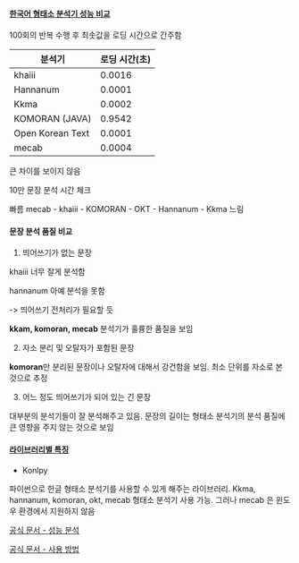 #### [한국어 형태소 분석기 성능 비교](https://iostream.tistory.com/144)

100회의 반복 수행 후 최솟값을 로딩 시간으로 간주함

| 분석기           | 로딩 시간(초) |
| ---------------- | ------------- |
| khaiii           | 0.0016        |
| Hannanum         | 0.0001        |
| Kkma             | 0.0002        |
| KOMORAN (JAVA)   | 0.9542        |
| Open Korean Text | 0.0001        |
| mecab            | 0.0004        |

큰 차이를 보이지 않음



10만 문장 분석 시간 체크

빠름 mecab - khaiii - KOMORAN - OKT - Hannanum - Kkma 느림



#### 문장 분석 품질 비교

1. 띄어쓰기가 없는 문장

khaiii 너무 잘게 분석함

hannanum 아예 분석을 못함

-> 띄어쓰기 전처리가 필요할 듯

**kkam, komoran, mecab** 분석기가 훌륭한 품질을 보임



2. 자소 분리 및 오탈자가 포함된 문장

**komoran**만 분리된 문장이나 오탈자에 대해서 강건함을 보임. 최소 단위를 자소로 본 것으로 추정



3. 어느 정도 띄어쓰기가 되어 있는 긴 문장

대부분의 분석기들이 잘 분석해주고 있음. 문장의 길이는 형태소 분석기의 분석 품질에 큰 영향을 주지 않는 것으로 보임



#### [라이브러리별 특징](https://cleancode-ws.tistory.com/94)

* Konlpy

파이썬으로 한글 형태소 분석기를 사용할 수 있게 해주는 라이브러리. Kkma, hannanum, komoran, okt, mecab 형태소 분석기 사용 가능. 그러나 mecab 은 윈도우 환경에서 지원하지 않음

[공식 문서 - 성능 분석](http://konlpy.org/ko/latest/morph/#pos-tagging-with-konlpy)

[공식 문서 - 사용 방법](http://konlpy.org/ko/latest/api/konlpy.tag/#)


